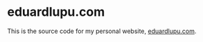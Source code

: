 # eduardlupu.com

This is the source code for my personal website, [eduardlupu.com](https://eduardlupu.com).